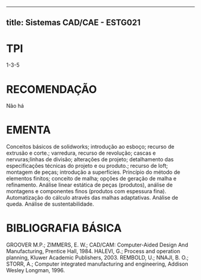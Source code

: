 
---
title: Sistemas CAD/CAE - ESTG021 
---

# TPI

1-3-5

# RECOMENDAÇÃO

Não há

# EMENTA

Conceitos básicos de solidworks; introdução ao esboço; recurso de extrusão e corte.; varredura, recurso de revolução; cascas e nervuras;linhas de divisão; alterações de projeto; detalhamento das especificações técnicas do projeto e ou produto.; recurso de loft; montagem de peças; introdução a superfícies. Princípio do método de elementos finitos; conceito de malha; opções de geração de malha e refinamento. Análise linear estática de peças (produtos), análise de montagens e componentes finos (produtos com espessura fina). Automatização do cálculo através das malhas adaptativas. Análise de queda. Análise de sustentabilidade.

# BIBLIOGRAFIA BÁSICA

GROOVER M.P.; ZIMMERS, E. W.; CAD/CAM: Computer-Aided Design And Manufacturing, Prentice Hall, 1984.
HALEVI, G.; Process and operation planning, Kluwer Academic Publishers, 2003.
REMBOLD, U.; NNAJI, B. O.; STORR, A.; Computer integrated manufacturing and engineering, Addison Wesley Longman, 1996.
        